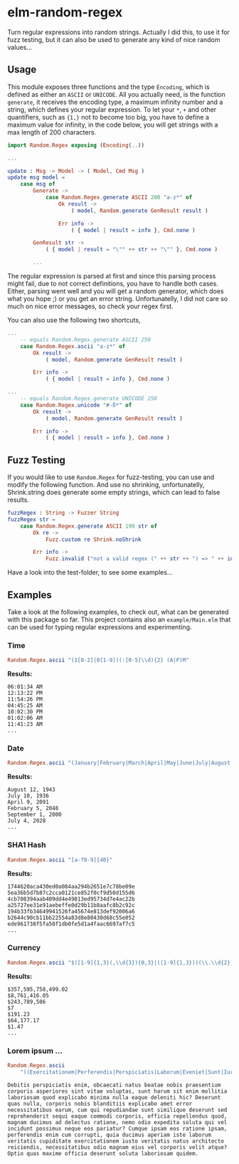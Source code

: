 # elm-random-regex

Turn regular expressions into random strings. Actually I did this, to use it for
fuzz testing, but it can also be used to generate any kind of nice random
values...


## Usage

This module exposes three functions and the type `Èncoding`, which is defined as
either an `ASCII` or `UNICODE`. All you actually need, is the function
`generate`, it receives the encoding type, a maximum infinity number and a
string, which defines your regular expression. To let your `*`, `+` and other
quantifiers, such as `{1,}` not to become too big, you have to define a maximum
value for infinity, in the code below, you will get strings with a max length of
200 characters.

``` elm
import Random.Regex exposing (Encoding(..))

...

update : Msg -> Model -> ( Model, Cmd Msg )
update msg model =
    case msg of
        Generate ->
            case Random.Regex.generate ASCII 200 "a-z*" of
                Ok result ->
                    ( model, Random.generate GenResult result )

                Err info ->
                    ( { model | result = info }, Cmd.none )

        GenResult str ->
            ( { model | result = "\"" ++ str ++ "\"" }, Cmd.none )

        ...
```

The regular expression is parsed at first and since this parsing process might
fail, due to not correct definitions, you have to handle both cases. Either,
parsing went well and you will get a random generator, which does what you hope ;)
or you get an error string. Unfortunatelly, I did not care so much on nice error
messages, so check your regex first.


You can also use the following two shortcuts,
``` elm
...
    -- equals Random.Regex.generate ASCII 250
    case Random.Regex.ascii "a-z*" of
        Ok result ->
            ( model, Random.generate GenResult result )

        Err info ->
            ( { model | result = info }, Cmd.none )

...
    -- equals Random.Regex.generate UNICODE 250
    case Random.Regex.unicode "#-ß*" of
        Ok result ->
            ( model, Random.generate GenResult result )

        Err info ->
            ( { model | result = info }, Cmd.none )
```

## Fuzz Testing

If you would like to use `Random.Regex` for fuzz-testing, you can use and modify
the following function. And use no shrinking, unfortunatelly, Shrink.string does
generate some empty strings, which can lead to false results.

``` elm
fuzzRegex : String -> Fuzzer String
fuzzRegex str =
    case Random.Regex.generate ASCII 199 str of
        Ok re ->
            Fuzz.custom re Shrink.noShrink

        Err info ->
            Fuzz.invalid ("not a valid regex (" ++ str ++ ") => " ++ info)
```

Have a look into the test-folder, to see some examples...

## Examples

Take a look at the following examples, to check out, what can be generated with
this package so far. This project contains also an `example/Main.elm` that can
be used for typing regular expressions and experimenting.

### Time

``` elm
Random.Regex.ascii "(1[0-2]|0[1-9])(:[0-5]\\d){2} (A|P)M"
```

__Results:__

``` text
06:01:34 AM
12:13:22 PM
11:54:26 PM
04:45:25 AM
10:02:30 PM
01:02:06 AM
11:41:23 AM
...
```

### Date

``` elm
Random.Regex.ascii "(January|February|March|April|May|June|July|August|September|October|November|December) ([1-9]|[12][0-9]|3[01]), (19|20)\\d\\d"
```

__Results:__

``` text
August 12, 1943
July 10, 1936
April 9, 2091
February 5, 2048
September 1, 2000
July 4, 2028
...
```

### SHA1 Hash

``` elm
Random.Regex.ascii "[a-f0-9]{40}"
```

__Results:__

``` text
1744620aca430ed0a084aa294b2651e7c78be09e
5ea36b5d7b87c2cca0121ce852f0cf9d50d155d6
4cb708394aab409dd4e49813ed95734d7e4ac22b
a25727ee31e91aebeffe0d29b11b8aafc8b2c92c
194b33fb34649941526fa45674e813def92006a6
b2644c90cb11bb22554a83d8e80430d68c55e052
ede961738f5fa50f1db0fe5d1a4faac6697af7c5
...
```

### Currency

``` elm
Random.Regex.ascii "$([1-9]{1,3}(,\\d{3}){0,3}|([1-9]{1,3}))(\\.\\d{2})?"
```

__Results:__

``` text
$357,595,758,499.02
$8,761,416.05
$243,789,586
$7
$191.23
$64,177.17
$1.47
...
```

### Lorem ipsum ...

``` elm
Random.Regex.ascii
    "((Exercitationem|Perferendis|Perspiciatis|Laborum|Eveniet|Sunt|Iure|Nam|Nobis|Eum|Cum|Officiis|Excepturi|Odio|Consectetur|Quasi|Aut|Quisquam|Vel|Eligendi|Itaque|Non|Odit|Tempore|Quaerat|Dignissimos|Facilis|Neque|Nihil|Expedita|Vitae|Vero|Ipsum|Nisi|Animi|Cumque|Pariatur|Velit|Modi|Natus|Iusto|Eaque|Sequi|Illo|Sed|Ex|Et|Voluptatibus|Tempora|Veritatis|Ratione|Assumenda|Incidunt|Nostrum|Placeat|Aliquid|Fuga|Provident|Praesentium|Rem|Necessitatibus|Suscipit|Adipisci|Quidem|Possimus|Voluptas|Debitis|Sint|Accusantium|Unde|Sapiente|Voluptate|Qui|Aspernatur|Laudantium|Soluta|Amet|Quo|Aliquam|Saepe|Culpa|Libero|Ipsa|Dicta|Reiciendis|Nesciunt|Doloribus|Autem|Impedit|Minima|Maiores|Repudiandae|Ipsam|Obcaecati|Ullam|Enim|Totam|Delectus|Ducimus|Quis|Voluptates|Dolores|Molestiae|Harum|Dolorem|Quia|Voluptatem|Molestias|Magni|Distinctio|Omnis|Illum|Dolorum|Voluptatum|Ea|Quas|Quam|Corporis|Quae|Blanditiis|Atque|Deserunt|Laboriosam|Earum|Consequuntur|Hic|Cupiditate|Quibusdam|Accusamus|Ut|Rerum|Error|Minus|Eius|Ab|Ad|Nemo|Fugit|Officia|At|In|Id|Quos|Reprehenderit|Numquam|Iste|Fugiat|Sit|Inventore|Beatae|Repellendus|Magnam|Recusandae|Quod|Explicabo|Doloremque|Aperiam|Consequatur|Asperiores|Commodi|Optio|Dolor|Labore|Temporibus|Repellat|Veniam|Architecto|Est|Esse|Mollitia|Nulla|A|Similique|Eos|Alias|Dolore|Tenetur|Deleniti|Porro|Facere|Maxime|Corrupti)( (exercitationem|perferendis|perspiciatis|laborum|eveniet|sunt|iure|nam|nobis|eum|cum|officiis|excepturi|odio|consectetur|quasi|aut|quisquam|vel|eligendi|itaque|non|odit|tempore|quaerat|dignissimos|facilis|neque|nihil|expedita|vitae|vero|ipsum|nisi|animi|cumque|pariatur|velit|modi|natus|iusto|eaque|sequi|illo|sed|ex|et|voluptatibus|tempora|veritatis|ratione|assumenda|incidunt|nostrum|placeat|aliquid|fuga|provident|praesentium|rem|necessitatibus|suscipit|adipisci|quidem|possimus|voluptas|debitis|sint|accusantium|unde|sapiente|voluptate|qui|aspernatur|laudantium|soluta|amet|quo|aliquam|saepe|culpa|libero|ipsa|dicta|reiciendis|nesciunt|doloribus|autem|impedit|minima|maiores|repudiandae|ipsam|obcaecati|ullam|enim|totam|delectus|ducimus|quis|voluptates|dolores|molestiae|harum|dolorem|quia|voluptatem|molestias|magni|distinctio|omnis|illum|dolorum|voluptatum|ea|quas|quam|corporis|quae|blanditiis|atque|deserunt|laboriosam|earum|consequuntur|hic|cupiditate|quibusdam|accusamus|ut|rerum|error|minus|eius|ab|ad|nemo|fugit|officia|at|in|id|quos|reprehenderit|numquam|iste|fugiat|sit|inventore|beatae|repellendus|magnam|recusandae|quod|explicabo|doloremque|aperiam|consequatur|asperiores|commodi|optio|dolor|labore|temporibus|repellat|veniam|architecto|est|esse|mollitia|nulla|a|similique|eos|alias|dolore|tenetur|deleniti|porro|facere|maxime|corrupti)){2,12}(, (exercitationem|perferendis|perspiciatis|laborum|eveniet|sunt|iure|nam|nobis|eum|cum|officiis|excepturi|odio|consectetur|quasi|aut|quisquam|vel|eligendi|itaque|non|odit|tempore|quaerat|dignissimos|facilis|neque|nihil|expedita|vitae|vero|ipsum|nisi|animi|cumque|pariatur|velit|modi|natus|iusto|eaque|sequi|illo|sed|ex|et|voluptatibus|tempora|veritatis|ratione|assumenda|incidunt|nostrum|placeat|aliquid|fuga|provident|praesentium|rem|necessitatibus|suscipit|adipisci|quidem|possimus|voluptas|debitis|sint|accusantium|unde|sapiente|voluptate|qui|aspernatur|laudantium|soluta|amet|quo|aliquam|saepe|culpa|libero|ipsa|dicta|reiciendis|nesciunt|doloribus|autem|impedit|minima|maiores|repudiandae|ipsam|obcaecati|ullam|enim|totam|delectus|ducimus|quis|voluptates|dolores|molestiae|harum|dolorem|quia|voluptatem|molestias|magni|distinctio|omnis|illum|dolorum|voluptatum|ea|quas|quam|corporis|quae|blanditiis|atque|deserunt|laboriosam|earum|consequuntur|hic|cupiditate|quibusdam|accusamus|ut|rerum|error|minus|eius|ab|ad|nemo|fugit|officia|at|in|id|quos|reprehenderit|numquam|iste|fugiat|sit|inventore|beatae|repellendus|magnam|recusandae|quod|explicabo|doloremque|aperiam|consequatur|asperiores|commodi|optio|dolor|labore|temporibus|repellat|veniam|architecto|est|esse|mollitia|nulla|a|similique|eos|alias|dolore|tenetur|deleniti|porro|facere|maxime|corrupti)( (exercitationem|perferendis|perspiciatis|laborum|eveniet|sunt|iure|nam|nobis|eum|cum|officiis|excepturi|odio|consectetur|quasi|aut|quisquam|vel|eligendi|itaque|non|odit|tempore|quaerat|dignissimos|facilis|neque|nihil|expedita|vitae|vero|ipsum|nisi|animi|cumque|pariatur|velit|modi|natus|iusto|eaque|sequi|illo|sed|ex|et|voluptatibus|tempora|veritatis|ratione|assumenda|incidunt|nostrum|placeat|aliquid|fuga|provident|praesentium|rem|necessitatibus|suscipit|adipisci|quidem|possimus|voluptas|debitis|sint|accusantium|unde|sapiente|voluptate|qui|aspernatur|laudantium|soluta|amet|quo|aliquam|saepe|culpa|libero|ipsa|dicta|reiciendis|nesciunt|doloribus|autem|impedit|minima|maiores|repudiandae|ipsam|obcaecati|ullam|enim|totam|delectus|ducimus|quis|voluptates|dolores|molestiae|harum|dolorem|quia|voluptatem|molestias|magni|distinctio|omnis|illum|dolorum|voluptatum|ea|quas|quam|corporis|quae|blanditiis|atque|deserunt|laboriosam|earum|consequuntur|hic|cupiditate|quibusdam|accusamus|ut|rerum|error|minus|eius|ab|ad|nemo|fugit|officia|at|in|id|quos|reprehenderit|numquam|iste|fugiat|sit|inventore|beatae|repellendus|magnam|recusandae|quod|explicabo|doloremque|aperiam|consequatur|asperiores|commodi|optio|dolor|labore|temporibus|repellat|veniam|architecto|est|esse|mollitia|nulla|a|similique|eos|alias|dolore|tenetur|deleniti|porro|facere|maxime|corrupti)){2,12}){0,5}[.?] ){1,4}"
```

``` text
Debitis perspiciatis enim, obcaecati natus beatae nobis praesentium corporis asperiores sint vitae voluptas, sunt harum sit enim mollitia laboriosam quod explicabo minima nulla eaque deleniti hic? Deserunt quas nulla, corporis nobis blanditiis explicabo amet error necessitatibus earum, cum qui repudiandae sunt similique deserunt sed reprehenderit sequi eaque commodi corporis, officia repellendus quod, magnam ducimus ad delectus ratione, nemo odio expedita soluta qui vel incidunt possimus neque eos pariatur? Cumque ipsam eos ratione ipsam, perferendis enim cum corrupti, quia ducimus aperiam iste laborum veritatis cupiditate exercitationem iusto veritatis natus architecto reiciendis, necessitatibus odio magnam eius vel corporis velit atque? Optio quas maxime officia deserunt soluta laboriosam quidem.
```
